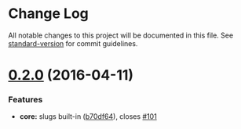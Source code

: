 # Change Log

All notable changes to this project will be documented in this file. See [standard-version](https://github.com/conventional-changelog/standard-version) for commit guidelines.

<a name="0.2.0"></a>
# [0.2.0](https://github.com/tivac/anthracite/compare/v0.1.0...v0.2.0) (2016-04-11)


### Features

* **core:** slugs built-in ([b70df64](https://github.com/tivac/anthracite/commit/b70df64)), closes [#101](https://github.com/tivac/anthracite/issues/101)
